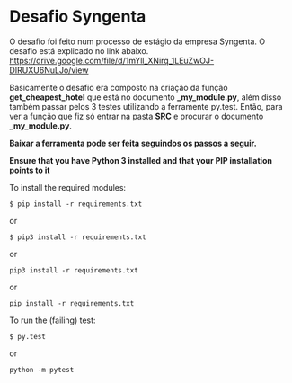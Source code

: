 Desafio Syngenta
===

O desafio foi feito num processo de estágio da empresa Syngenta. O desafio está explicado no link abaixo.
https://drive.google.com/file/d/1mYll_XNirq_1LEuZwOJ-DIRUXU6NuLJo/view

Basicamente o desafio era composto na criação da função **get_cheapest_hotel** que está no documento **_my_module.py**, além disso também passar pelos 3 testes utilizando a ferramente py.test. Então, para ver a função que fiz só entrar na pasta **SRC** e procurar o documento **_my_module.py**.

**Baixar a ferramenta pode ser feita seguindos os passos a seguir.** 

**Ensure that you have Python 3 installed and that your PIP installation points to it**

To install the required modules:

```
$ pip install -r requirements.txt
```
or
```
$ pip3 install -r requirements.txt
```
or

```
pip3 install -r requirements.txt
```
or
```
pip install -r requirements.txt
```
To run the (failing) test:

```
$ py.test
```
or
```
python -m pytest
```
